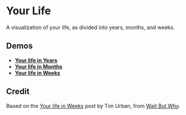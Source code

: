 # Your Life

A visualization of your life, as divided into years, months, and weeks.

## Demos
 - **[Your life in Years](https://bryanbraun.github.io/your-life/years.html)**
 - **[Your life in Months](https://bryanbraun.github.io/your-life/months.html)**
 - **[Your life in Weeks](https://bryanbraun.github.io/your-life/weeks.html)**

## Credit
Based on the [Your life in Weeks](http://waitbutwhy.com/2014/05/life-weeks.html) post by Tim Urban, from [Wait But Why](http://waitbutwhy.com/).
